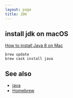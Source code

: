 ```yaml
---
layout: page
title: JDK
---
```


## install jdk on macOS

[How to install Java 8 on Mac](https://stackoverflow.com/a/28635465)

```
brew update
brew cask install java
```

## See also

- [java](/java.html)
- [Homebrew](/homebrew.html)